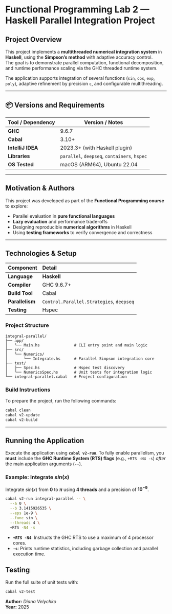 #  Functional Programming Lab 2 — Haskell Parallel Integration Project

##  Project Overview

  This project implements a **multithreaded numerical integration system** in **Haskell**, using the **Simpson’s method** with adaptive accuracy control.  
  The goal is to demonstrate parallel computation, functional decomposition, and runtime performance scaling via the GHC threaded runtime system.

  The application supports integration of several functions (`sin`, `cos`, `exp`, `poly`), adaptive refinement by precision `ε`, and configurable multithreading.

---

## 📦 Versions and Requirements

| Tool / Dependency | Version / Notes |
| ------------------ | --------------- |
| **GHC** | 9.6.7 |
| **Cabal** | 3.10+ |
| **IntelliJ IDEA** | 2023.3+ (with Haskell plugin) |
| **Libraries** | `parallel`, `deepseq`, `containers`, `hspec` |
| **OS Tested** | macOS (ARM64), Ubuntu 22.04 |

---

##  Motivation & Authors

This project was developed as part of the **Functional Programming course** to explore:
- Parallel evaluation in **pure functional languages**
- **Lazy evaluation** and performance trade-offs
- Designing reproducible **numerical algorithms** in Haskell
- Using **testing frameworks** to verify convergence and correctness

-----

##  Technologies & Setup

| Component | Detail |
| :--- | :--- |
| **Language** | **Haskell** |
| **Compiler** | GHC 9.6.7+ |
| **Build Tool** | Cabal |
| **Parallelism** | `Control.Parallel.Strategies`, `deepseq` |
| **Testing** | Hspec |

### Project Structure

```text
integral-parallel/
├── app/
│   └── Main.hs               # CLI entry point and main logic
├── src/
│   └── Numerics/
│       └── Integrate.hs      # Parallel Simpson integration core
├── test/
│   ├── Spec.hs               # Hspec test discovery
│   └── NumericsSpec.hs       # Unit tests for integration logic
└── integral-parallel.cabal   # Project configuration
```

### Build Instructions

To prepare the project, run the following commands:

```bash
cabal clean
cabal v2-update
cabal v2-build
```

-----

##  Running the Application

  Execute the application using **`cabal v2-run`**. To fully enable parallelism, you **must** include the **GHC Runtime System (RTS) flags** (e.g., `+RTS -N4 -s`) *after* the main application arguments (`--`).

### Example: Integrate $sin(x)$

Integrate $sin(x)$ from **0** to **$\pi$** using **4 threads** and a precision of **$10^{-9}$**.

```bash
cabal v2-run integral-parallel -- \
  --a 0 \
  --b 3.1415926535 \
  --eps 1e-9 \
  --func sin \
  --threads 4 \
  +RTS -N4 -s
```

  * **`+RTS -N4`**: Instructs the GHC RTS to use a maximum of 4 processor cores.
  * **`-s`**: Prints runtime statistics, including garbage collection and parallel execution time.

##  Testing

Run the full suite of unit tests with:

```bash
cabal v2-test
```

**Author:** *Diana Velychko*  
**Year:** 2025

